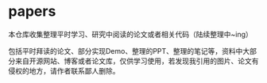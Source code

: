 # papers
本仓库收集整理平时学习、研究中阅读的论文或者相关代码（陆续整理中~ing）


包括平时拜读的论文、部分实现Demo、整理的PPT、整理的笔记等，资料中大部分来自开源网站、博客或者论文库，仅供学习使用，若发现我引用的图片、论文有侵权的地方，请作者联系鄙人删除。
